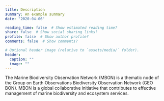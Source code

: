 ```yaml
---
title: Description
summary: An example summary
date: "2020-04-06"

reading_time: false  # Show estimated reading time?
share: false  # Show social sharing links?
profile: false  # Show author profile?
comments: false  # Show comments?

# Optional header image (relative to `assets/media/` folder).
header:
  caption: ""
  image: ""
---
```


The Marine Biodiversity Observation Network (MBON) is a thematic node of the Group on Earth Observations Biodiversity Observation Network (GEO BON). MBON is a global collaborative initiative that contributes to effective management of marine biodiversity and ecosystem services. 
